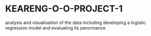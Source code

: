 # KEARENG-O-O-PROJECT-1
analysis and visualisation of the data including developing a logistic regression model and evaluating its perormance
